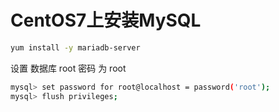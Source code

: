 # CentOS7上安装MySQL



```bash
yum install -y mariadb-server
```



设置 数据库 root 密码 为 root

```bash
mysql> set password for root@localhost = password('root');
mysql> flush privileges;
```


